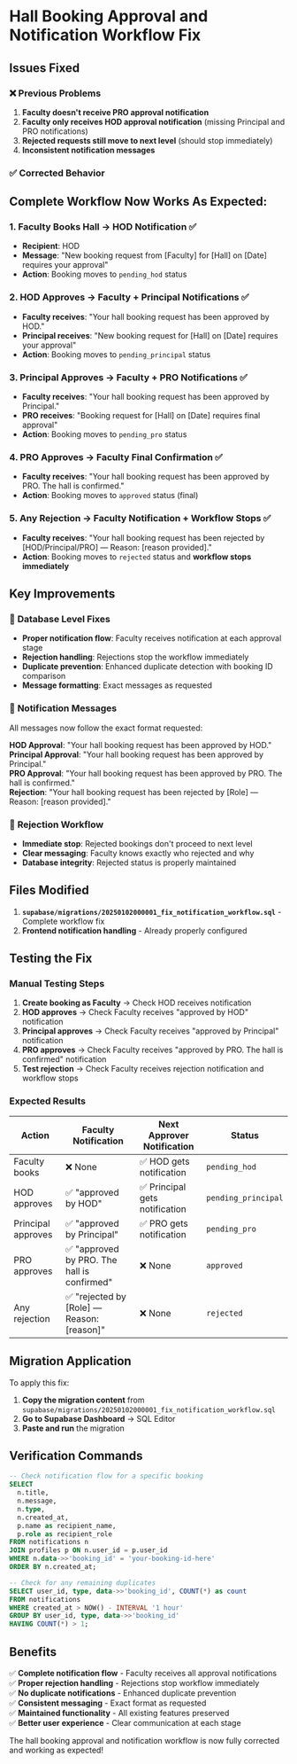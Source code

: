 # Hall Booking Approval and Notification Workflow Fix

## Issues Fixed

### ❌ **Previous Problems**
1. **Faculty doesn't receive PRO approval notification**
2. **Faculty only receives HOD approval notification** (missing Principal and PRO notifications)
3. **Rejected requests still move to next level** (should stop immediately)
4. **Inconsistent notification messages**

### ✅ **Corrected Behavior**

## Complete Workflow Now Works As Expected:

### 1. **Faculty Books Hall** → HOD Notification ✅
- **Recipient**: HOD
- **Message**: "New booking request from [Faculty] for [Hall] on [Date] requires your approval"
- **Action**: Booking moves to `pending_hod` status

### 2. **HOD Approves** → Faculty + Principal Notifications ✅
- **Faculty receives**: "Your hall booking request has been approved by HOD."
- **Principal receives**: "New booking request for [Hall] on [Date] requires your approval"
- **Action**: Booking moves to `pending_principal` status

### 3. **Principal Approves** → Faculty + PRO Notifications ✅
- **Faculty receives**: "Your hall booking request has been approved by Principal."
- **PRO receives**: "Booking request for [Hall] on [Date] requires final approval"
- **Action**: Booking moves to `pending_pro` status

### 4. **PRO Approves** → Faculty Final Confirmation ✅
- **Faculty receives**: "Your hall booking request has been approved by PRO. The hall is confirmed."
- **Action**: Booking moves to `approved` status (final)

### 5. **Any Rejection** → Faculty Notification + Workflow Stops ✅
- **Faculty receives**: "Your hall booking request has been rejected by [HOD/Principal/PRO] — Reason: [reason provided]."
- **Action**: Booking moves to `rejected` status and **workflow stops immediately**

## Key Improvements

### 🔧 **Database Level Fixes**
- **Proper notification flow**: Faculty receives notification at each approval stage
- **Rejection handling**: Rejections stop the workflow immediately
- **Duplicate prevention**: Enhanced duplicate detection with booking ID comparison
- **Message formatting**: Exact messages as requested

### 🎯 **Notification Messages**
All messages now follow the exact format requested:

**HOD Approval**: "Your hall booking request has been approved by HOD."  
**Principal Approval**: "Your hall booking request has been approved by Principal."  
**PRO Approval**: "Your hall booking request has been approved by PRO. The hall is confirmed."  
**Rejection**: "Your hall booking request has been rejected by [Role] — Reason: [reason provided]."

### 🚫 **Rejection Workflow**
- **Immediate stop**: Rejected bookings don't proceed to next level
- **Clear messaging**: Faculty knows exactly who rejected and why
- **Database integrity**: Rejected status is properly maintained

## Files Modified

1. **`supabase/migrations/20250102000001_fix_notification_workflow.sql`** - Complete workflow fix
2. **Frontend notification handling** - Already properly configured

## Testing the Fix

### Manual Testing Steps

1. **Create booking as Faculty** → Check HOD receives notification
2. **HOD approves** → Check Faculty receives "approved by HOD" notification
3. **Principal approves** → Check Faculty receives "approved by Principal" notification  
4. **PRO approves** → Check Faculty receives "approved by PRO. The hall is confirmed" notification
5. **Test rejection** → Check Faculty receives rejection notification and workflow stops

### Expected Results

| Action | Faculty Notification | Next Approver Notification | Status |
|--------|---------------------|---------------------------|---------|
| Faculty books | ❌ None | ✅ HOD gets notification | `pending_hod` |
| HOD approves | ✅ "approved by HOD" | ✅ Principal gets notification | `pending_principal` |
| Principal approves | ✅ "approved by Principal" | ✅ PRO gets notification | `pending_pro` |
| PRO approves | ✅ "approved by PRO. The hall is confirmed" | ❌ None | `approved` |
| Any rejection | ✅ "rejected by [Role] — Reason: [reason]" | ❌ None | `rejected` |

## Migration Application

To apply this fix:

1. **Copy the migration content** from `supabase/migrations/20250102000001_fix_notification_workflow.sql`
2. **Go to Supabase Dashboard** → SQL Editor
3. **Paste and run** the migration

## Verification Commands

```sql
-- Check notification flow for a specific booking
SELECT 
  n.title,
  n.message,
  n.type,
  n.created_at,
  p.name as recipient_name,
  p.role as recipient_role
FROM notifications n
JOIN profiles p ON n.user_id = p.user_id
WHERE n.data->>'booking_id' = 'your-booking-id-here'
ORDER BY n.created_at;

-- Check for any remaining duplicates
SELECT user_id, type, data->>'booking_id', COUNT(*) as count
FROM notifications 
WHERE created_at > NOW() - INTERVAL '1 hour'
GROUP BY user_id, type, data->>'booking_id'
HAVING COUNT(*) > 1;
```

## Benefits

✅ **Complete notification flow** - Faculty receives all approval notifications  
✅ **Proper rejection handling** - Rejections stop workflow immediately  
✅ **No duplicate notifications** - Enhanced duplicate prevention  
✅ **Consistent messaging** - Exact format as requested  
✅ **Maintained functionality** - All existing features preserved  
✅ **Better user experience** - Clear communication at each stage  

The hall booking approval and notification workflow is now fully corrected and working as expected!
